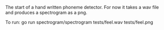 The start of a hand written phoneme detector. For now it takes a wav file and produces a spectrogram as a png.

To run:
  go run spectrogram/spectrogram tests/feel.wav tests/feel.png

